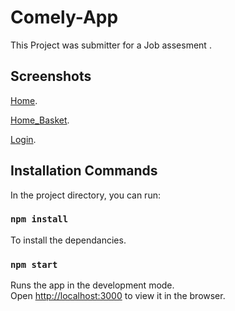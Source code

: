 # Comely-App

This Project was submitter for a Job assesment .

## Screenshots

[Home](https://github.com/facebook/create-react-app).

[Home_Basket](https://github.com/facebook/create-react-app).

[Login](https://github.com/facebook/create-react-app).


## Installation Commands

In the project directory, you can run:

### `npm install`

To install the dependancies.

### `npm start`

Runs the app in the development mode.\
Open [http://localhost:3000](http://localhost:3000) to view it in the browser.
